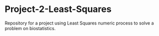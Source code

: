 # Project-2-Least-Squares
Repository for a project using Least Squares numeric process to solve a problem on biostatistics.
